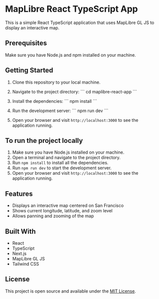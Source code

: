 # MapLibre React TypeScript App

This is a simple React TypeScript application that uses MapLibre GL JS to display an interactive map.

## Prerequisites

Make sure you have Node.js and npm installed on your machine.

## Getting Started

1. Clone this repository to your local machine.

2. Navigate to the project directory:
   \`\`\`
   cd maplibre-react-app
   \`\`\`

3. Install the dependencies:
   \`\`\`
   npm install
   \`\`\`

4. Run the development server:
   \`\`\`
   npm run dev
   \`\`\`

5. Open your browser and visit `http://localhost:3000` to see the application running.

## To run the project locally

1. Make sure you have Node.js installed on your machine.
2. Open a terminal and navigate to the project directory.
3. Run `npm install` to install all the dependencies.
4. Run `npm run dev` to start the development server.
5. Open your browser and visit `http://localhost:3000` to see the application running.

## Features

- Displays an interactive map centered on San Francisco
- Shows current longitude, latitude, and zoom level
- Allows panning and zooming of the map

## Built With

- React
- TypeScript
- Next.js
- MapLibre GL JS
- Tailwind CSS

## License

This project is open source and available under the [MIT License](LICENSE).

